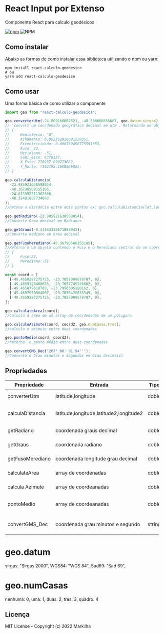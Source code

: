 # React Input por Extenso

Componente React para calculo geodésicos

[![npm](https://img.shields.io/npm/v/react-calculo-geodesico)](https://www.npmjs.com/package/react-calculo-geodesico) ![NPM](https://img.shields.io/npm/l/react-calculo-geodesico)

## Como instalar

Abaixo as formas de como instalar essa biblioteca utilizando o npm ou yarn:

```
npm install react-calculo-geodesico
# ou
yarn add react-calculo-geodesico
```

## Como usar

Uma forma básica de como utilizar o componente

```js
import geo from "react-calculo-geodesica";
```

```js
geo.converterUtm(-24.009166667521, -48.336666666667, geo.datum.sirgas);
// 'convert um coordenada geográfica decimal em utm . Retornando um objeto:
// {
//     Hemisfério: "S",
//     Achamento: 0.003352810681238051,
//     Excentricidade: 0.006739496775591553,
//     Fuso: 22,
//     Meridiano: -51,
//     Semi_eixo: 6378137,
//     X_Este: 770937.020773682,
//     Y_Norte: 7342195.1680566855,
// }

geo.calculaDistancia(
  -23.985921638598054,
  -48.36790508155105,
  -24.013992511362666,
  -48.32481807734863
);
//Retona a distância entre dois pontos ex: geo.calculaDistancia(lat,long,lat2,long2);

geo.getRadiano(-23.985921638598054);
//Converte Grau decimal em Radianos

geo.getGraus(-0.41863330671888943);
//Converte Radiano em Grau decimal

geo.getFusoMerediano(-48.36790508155105);
//Retorna o um objeto contendo o Fuso e o Merediano central de um coordenada longitude:
// {
//     Fuso:22,
//     Merediano:-51
// }

const coord = [
  [-49.4658297275725, -23.7057909679787, 0],
  [-49.4659128408675, -23.7057745926662, 0],
  [-49.465879518788, -23.7056305180162, 0],
  [-49.4657969904007, -23.7056420639345, 0],
  [-49.4658297275725, -23.7057909679787, 0],
];

geo.calculateArea(coord);
//Calcula a área de um array de coordenadas de um poligono

geo.calculoAzimute(coord, coord2, geo.numCasas.tres);
//calculo o azimute entre duas coordenadas

geo.pontoMedio(coord, coord2);
//retorna  o ponto médio entre duas coordenadas

geo.convertGMS_Dec("287° 08' 01,94''");
//Converte o Grau minutos e Segundos em Grau decimaisl
```

## Propriedades

| Propriedade      | Entrada                                 | Tipo   | Descrição                                |
| ---------------- | --------------------------------------- | ------ | ---------------------------------------- |
| converterUtm     | latitude,longitude                      | doble  | Retorna um objeto                        |
| calculaDistancia | latitude,longitude,latitude2,longitude2 | doble  | Retorna distância (double)               |
| getRadiano       | coordenada graus decimal                | doble  | Retorna grau radiano(double)             |
| getGraus         | coordenada radiano                      | doble  | Retorna grau decimal(double)             |
| getFusoMerediano | coordenada longitude grau decimal       | doble  | Retorna objeto json                      |
| calculateArea    | array de coordenadas                    | doble  | Retorna a área (double)                  |
| calcula Azimute  | array de coordeanadas                   | doble  | Retorna a Azimute (string)               |
| pontoMedio       | array de coordeanadas                   | doble  | Retorna a ponto médio (array coordenada) |
| convertGMS_Dec   | coordenada grau minutos e segundo       | string | Retorna a grau decimal (double)          |

# geo.datum

sirgas: "Sirgas 2000",
WGS84: "WGS 84",
Sad69: "Sad 69",

# geo.numCasas

nenhuma: 0,
uma: 1,
duas: 2,
tres: 3,
quadro: 4

## Licença

MIT License - Copyright (c) 2022 Markilha
